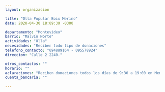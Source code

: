 ```yaml
---
layout: organizacion

title: "Olla Popular Boix Merino"
date: 2020-04-30 18:09:30 -0300

departamento: "Montevideo"
barrio: "Malvín Norte"
actividades: "Olla"
necesidades: "Reciben todo tipo de donaciones"
telefono_contacto: "094889164 - 095578924"
direccion: "Calle 2 2240."

otros_contactos: ""
horario: ""
aclaraciones: "Reciben donaciones todos los días de 9:30 a 19:00 en Menorca 1905 y calle 4"
cuenta_bancaria: ""

---
```

